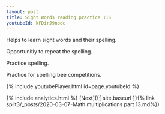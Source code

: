 ```yaml
---
layout: post
title: Sight Words reading practice 116
youtubeId: kFDirJ9nodc
---
```

 
 
Helps to learn sight words and their spelling.

Opportunitiy to repeat the spelling. 

Practice spelling. 
 
Practice for spelling bee competitions. 
 
{% include youtubePlayer.html id=page.youtubeId %}
 
 
{% include analytics.html %} 
[Next]({{ site.baseurl }}{% link  split3/_posts/2020-03-07-Math multiplications part 13.md%})
 
